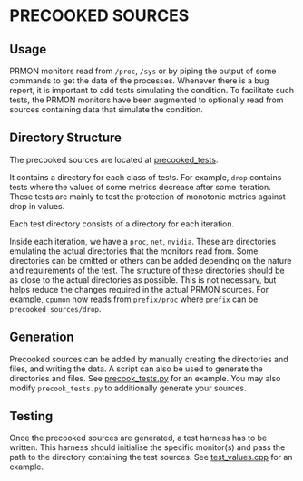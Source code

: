 # PRECOOKED SOURCES

## Usage

PRMON monitors read from `/proc`, `/sys` or by piping the output of some 
commands to get the data of the processes. Whenever there is a bug
report, it is important to add tests simulating the condition.
To facilitate such tests, the PRMON monitors have been augmented
to optionally read from sources containing data that simulate the
condition.

## Directory Structure

The precooked sources are located at [precooked_tests](../package/scripts/precooked_tests). 

It contains a directory for
each class of tests. For example, `drop` contains tests where the values of 
some metrics decrease after some iteration. These tests are mainly to test 
the protection of monotonic metrics against drop in values.

Each test directory consists of a directory for each iteration.

Inside each iteration, we have a `proc`, `net`, `nvidia`. These are 
directories emulating the actual directories that the monitors read from.
Some directories can be omitted or others can be added depending on the
nature and requirements of the test.
The structure of these directories should be as close to the actual 
directories as possible.
This is not necessary, but helps reduce the changes required 
in the actual PRMON sources. For example, `cpumon` now reads
from `prefix/proc` where `prefix` can be `precooked_sources/drop`.

## Generation

Precooked sources can be added by manually creating the
directories and files, and writing the data. 
A script can also be used to
generate the directories and files. See 
[precook_tests.py](../package/scripts/precook_test.py) for
an example. You may also modify `precook_tests.py` to
additionally generate your sources.

## Testing

Once the precooked sources are generated, a test harness 
has to be written. This harness should initialise the specific 
monitor(s) and pass the path to the directory
containing the test sources. See 
[test_values.cpp](../package/tests/test_values.cpp) for an example.